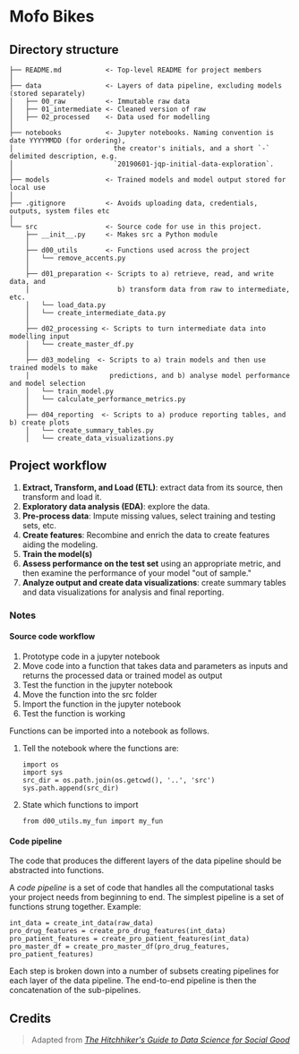 # Mofo Bikes


## Directory structure
```
├── README.md           <- Top-level README for project members
│
├── data                <- Layers of data pipeline, excluding models (stored separately)
│   ├── 00_raw          <- Immutable raw data
│   ├── 01_intermediate <- Cleaned version of raw
│   ├── 02_processed    <- Data used for modelling
│
├── notebooks           <- Jupyter notebooks. Naming convention is date YYYYMMDD (for ordering),
│                         the creator's initials, and a short `-` delimited description, e.g.
│                         `20190601-jqp-initial-data-exploration`.
│
├── models              <- Trained models and model output stored for local use
│                                           
├── .gitignore          <- Avoids uploading data, credentials, outputs, system files etc
│
└── src                 <- Source code for use in this project.
    ├── __init__.py     <- Makes src a Python module
    │
    ├── d00_utils       <- Functions used across the project
    │   └── remove_accents.py
    │
    ├── d01_preparation <- Scripts to a) retrieve, read, and write data, and
    │                      b) transform data from raw to intermediate, etc.
    │   └── load_data.py
    │   └── create_intermediate_data.py
    │
    ├── d02_processing <- Scripts to turn intermediate data into modelling input
    │   └── create_master_df.py
    │
    ├── d03_modeling  <- Scripts to a) train models and then use trained models to make
    │                    predictions, and b) analyse model performance and model selection
    │   └── train_model.py
    │   └── calculate_performance_metrics.py
    │    
    ├── d04_reporting  <- Scripts to a) produce reporting tables, and b) create plots
    │   └── create_summary_tables.py
    │   └── create_data_visualizations.py
```
## Project workflow

1. **Extract, Transform, and Load (ETL)**: extract data from its source, then transform and load it.
2. **Exploratory data analysis (EDA)**: explore the data.
2. **Pre-process data**: Impute missing values, select training and testing sets, etc.
4. **Create features**: Recombine and enrich the data to create features aiding the modeling.
4. **Train the model(s)** 
5. **Assess performance on the test set** using an appropriate metric, and then examine the performance of your model "out of sample."
6. **Analyze output and create data visualizations**: create summary tables and data visualizations for analysis and final reporting.

### Notes
#### Source code workflow
1. Prototype code in a jupyter notebook
2. Move code into a function that takes data and parameters as inputs and returns the processed data or trained model as output
3. Test the function in the jupyter notebook
4. Move the function into the src folder
5. Import the function in the jupyter notebook 
6. Test the function is working

Functions can be imported into a notebook as follows.

1. Tell the notebook where the functions are:

    ```
    import os
    import sys
    src_dir = os.path.join(os.getcwd(), '..', 'src')
    sys.path.append(src_dir)
    ```

2. State which functions to import

    ```
    from d00_utils.my_fun import my_fun
    ```
    
#### Code pipeline
The code that produces the different layers of the data pipeline should be abstracted into functions.

A *code pipeline* is a set of code that handles all the computational
tasks your project needs from beginning to end. The simplest
pipeline is a set of functions strung together. Example:

    int_data = create_int_data(raw_data)
    pro_drug_features = create_pro_drug_features(int_data)
    pro_patient_features = create_pro_patient_features(int_data)
    pro_master_df = create_pro_master_df(pro_drug_features, pro_patient_features)
    
Each step is broken down into a number of subsets creating pipelines for each layer of the data pipeline.
The end-to-end pipeline is then the concatenation of the sub-pipelines. 

## Credits
> Adapted from [*The Hitchhiker's Guide to Data Science for Social Good*](https://github.com/dssg/hitchhikers-guide)
